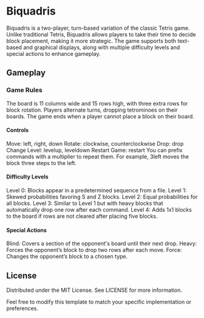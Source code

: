 # Biquadris
Biquadris is a two-player, turn-based variation of the classic Tetris game. Unlike traditional Tetris, Biquadris allows players to take their time to decide block placement, making it more strategic. The game supports both text-based and graphical displays, along with multiple difficulty levels and special actions to enhance gameplay.


## Gameplay
### Game Rules
The board is 11 columns wide and 15 rows high, with three extra rows for block rotation.
Players alternate turns, dropping tetrominoes on their boards.
The game ends when a player cannot place a block on their board.

#### Controls
Move: left, right, down
Rotate: clockwise, counterclockwise
Drop: drop
Change Level: levelup, leveldown
Restart Game: restart
You can prefix commands with a multiplier to repeat them. For example, 3left moves the block three steps to the left.

#### Difficulty Levels
Level 0: Blocks appear in a predetermined sequence from a file.
Level 1: Skewed probabilities favoring S and Z blocks.
Level 2: Equal probabilities for all blocks.
Level 3: Similar to Level 1 but with heavy blocks that automatically drop one row after each command.
Level 4: Adds 1x1 blocks to the board if rows are not cleared after placing five blocks.
#### Special Actions
Blind: Covers a section of the opponent's board until their next drop.
Heavy: Forces the opponent’s block to drop two rows after each move.
Force: Changes the opponent’s block to a chosen type.

## License
Distributed under the MIT License. See LICENSE for more information.

Feel free to modify this template to match your specific implementation or preferences.
